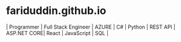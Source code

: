 # fariduddin.github.io
| Programmer | Full Stack Engineer | AZURE | C# | Python | REST API | ASP.NET CORE| React | JavaScript | SQL |
